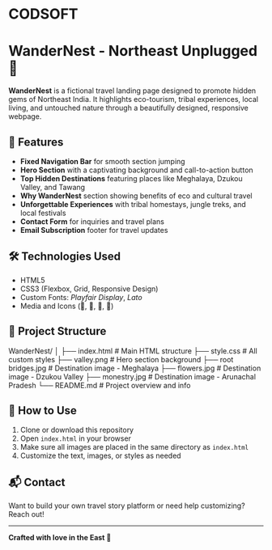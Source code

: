 # CODSOFT
# WanderNest - Northeast Unplugged 🌄

**WanderNest** is a fictional travel landing page designed to promote hidden gems of Northeast India. It highlights eco-tourism, tribal experiences, local living, and untouched nature through a beautifully designed, responsive webpage.

## 🌟 Features

- **Fixed Navigation Bar** for smooth section jumping  
- **Hero Section** with a captivating background and call-to-action button  
- **Top Hidden Destinations** featuring places like Meghalaya, Dzukou Valley, and Tawang  
- **Why WanderNest** section showing benefits of eco and cultural travel  
- **Unforgettable Experiences** with tribal homestays, jungle treks, and local festivals  
- **Contact Form** for inquiries and travel plans  
- **Email Subscription** footer for travel updates  

## 🛠 Technologies Used

- HTML5  
- CSS3 (Flexbox, Grid, Responsive Design)  
- Custom Fonts: *Playfair Display*, *Lato*  
- Media and Icons (🪷, 🌱, 🏡, 🎉)

## 📁 Project Structure

WanderNest/
│
├── index.html # Main HTML structure
├── style.css # All custom styles
├── valley.png # Hero section background
├── root bridges.jpg # Destination image - Meghalaya
├── flowers.jpg # Destination image - Dzukou Valley
├── monestry.jpg # Destination image - Arunachal Pradesh
└── README.md # Project overview and info

## 🚀 How to Use

1. Clone or download this repository  
2. Open `index.html` in your browser  
3. Make sure all images are placed in the same directory as `index.html`  
4. Customize the text, images, or styles as needed

## 📬 Contact

Want to build your own travel story platform or need help customizing? Reach out!

---

**Crafted with love in the East 🧭**
